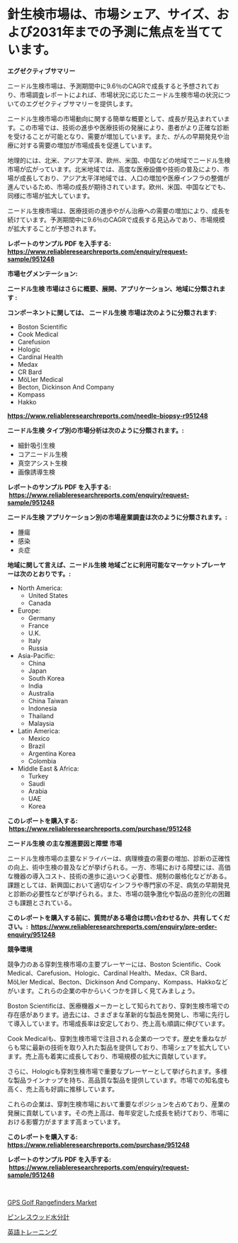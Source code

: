 <p><h1>針生検市場は、市場シェア、サイズ、および2031年までの予測に焦点を当てています。</h1></p><p><strong>エグゼクティブサマリー</strong></p>
<p><p>ニードル生検市場は、予測期間中に9.6％のCAGRで成長すると予想されており、市場調査レポートによれば、市場状況に応じたニードル生検市場の状況についてのエグゼクティブサマリーを提供します。</p><p>ニードル生検市場の市場動向に関する簡単な概要として、成長が見込まれています。この市場では、技術の進歩や医療技術の発展により、患者がより正確な診断を受けることが可能となり、需要が増加しています。また、がんの早期発見や治療に対する需要の増加が市場成長を促進しています。</p><p>地理的には、北米、アジア太平洋、欧州、米国、中国などの地域でニードル生検市場が広がっています。北米地域では、高度な医療設備や技術の普及により、市場が成長しており、アジア太平洋地域では、人口の増加や医療インフラの整備が進んでいるため、市場の成長が期待されています。欧州、米国、中国などでも、同様に市場が拡大しています。</p><p>ニードル生検市場は、医療技術の進歩やがん治療への需要の増加により、成長を続けています。予測期間中に9.6％のCAGRで成長する見込みであり、市場規模が拡大することが予想されます。</p></p>
<p><strong>レポートのサンプル PDF を入手する: <a href="https://www.reliableresearchreports.com/enquiry/request-sample/951248">https://www.reliableresearchreports.com/enquiry/request-sample/951248</a></strong></p>
<p><strong>市場セグメンテーション:</strong></p>
<p><strong> ニードル生検 市場はさらに概要、展開、アプリケーション、地域に分類されます :</strong></p>
<p><strong>コンポーネントに関しては、 ニードル生検 市場は次のように分類されます: &nbsp;</strong></p>
<p><ul><li>Boston Scientific</li><li>Cook Medical</li><li>Carefusion</li><li>Hologic</li><li>Cardinal Health</li><li>Medax</li><li>CR Bard</li><li>MöLler Medical</li><li>Becton, Dickinson And Company</li><li>Kompass</li><li>Hakko</li></ul></p>
<p><strong><a href="https://www.reliableresearchreports.com/needle-biopsy-r951248">https://www.reliableresearchreports.com/needle-biopsy-r951248</a></strong></p>
<p><strong> ニードル生検 タイプ別の市場分析は次のように分類されます。:</strong></p>
<p><ul><li>細針吸引生検</li><li>コアニードル生検</li><li>真空アシスト生検</li><li>画像誘導生検</li></ul></p>
<p><strong>レポートのサンプル PDF を入手する: &nbsp;<a href="https://www.reliableresearchreports.com/enquiry/request-sample/951248">https://www.reliableresearchreports.com/enquiry/request-sample/951248</a></strong></p>
<p><strong> ニードル生検 アプリケーション別の市場産業調査は次のように分類されます。:</strong></p>
<p><ul><li>腫瘍</li><li>感染</li><li>炎症</li></ul></p>
<p><strong>地域に関して言えば、ニードル生検 地域ごとに利用可能なマーケットプレーヤーは次のとおりです。:</strong></p>
<p><ul>
    <li>
        North America:
        <ul>
            <li>United States</li>
            <li>Canada</li>
        </ul>
    </li>
    <li>
        Europe:
        <ul>
            <li>Germany</li>
            <li>France</li>
            <li>U.K.</li>
            <li>Italy</li>
            <li>Russia</li>
        </ul>
    </li>
    <li>
        Asia-Pacific:
        <ul>
            <li>China</li>
            <li>Japan</li>
            <li>South Korea</li>
            <li>India</li>
            <li>Australia</li>
            <li>China Taiwan</li>
            <li>Indonesia</li>
            <li>Thailand</li>
            <li>Malaysia</li>
        </ul>
    </li>
    <li>
        Latin America:
        <ul>
            <li>Mexico</li>
            <li>Brazil</li>
            <li>Argentina Korea</li>
            <li>Colombia</li>
        </ul>
    </li>
    <li>
        Middle East & Africa:
        <ul>
            <li>Turkey</li>
            <li>Saudi</li>
            <li>Arabia</li>
            <li>UAE</li>
            <li>Korea</li>
        </ul>
    </li>
    </ul></p>
<p><strong>このレポートを購入する: &nbsp;<a href="https://www.reliableresearchreports.com/purchase/951248">https://www.reliableresearchreports.com/purchase/951248</a></strong></p>
<p><strong>ニードル生検 の主な推進要因と障壁 市場</strong></p>
<p><p>ニードル生検市場の主要なドライバーは、病理検査の需要の増加、診断の正確性の向上、術中生検の普及などが挙げられる。一方、市場における障壁には、高価な機器の導入コスト、技術の進歩に追いつく必要性、規制の厳格化などがある。課題としては、新興国において適切なインフラや専門家の不足、病気の早期発見と診断の必要性などが挙げられる。また、市場の競争激化や製品の差別化の困難さも課題とされている。</p></p>
<p><strong>このレポートを購入する前に、質問がある場合は問い合わせるか、共有してください。:&nbsp; <a href="https://www.reliableresearchreports.com/enquiry/pre-order-enquiry/951248">https://www.reliableresearchreports.com/enquiry/pre-order-enquiry/951248</a></strong></p>
<p><strong>競争環境</strong></p>
<p><p>競争力のある穿刺生検市場の主要プレーヤーには、Boston Scientific、Cook Medical、Carefusion、Hologic、Cardinal Health、Medax、CR Bard、MöLler Medical、Becton、Dickinson And Company、Kompass、Hakkoなどがいます。これらの企業の中からいくつかを詳しく見てみましょう。</p><p>Boston Scientificは、医療機器メーカーとして知られており、穿刺生検市場での存在感があります。過去には、さまざまな革新的な製品を開発し、市場に先行して導入しています。市場成長率は安定しており、売上高も順調に伸びています。</p><p>Cook Medicalも、穿刺生検市場で注目される企業の一つです。歴史を重ねながらも常に最新の技術を取り入れた製品を提供しており、市場シェアを拡大しています。売上高も着実に成長しており、市場規模の拡大に貢献しています。</p><p>さらに、Hologicも穿刺生検市場で重要なプレーヤーとして挙げられます。多様な製品ラインナップを持ち、高品質な製品を提供しています。市場での知名度も高く、売上高も好調に推移しています。</p><p>これらの企業は、穿刺生検市場において重要なポジションを占めており、産業の発展に貢献しています。その売上高は、毎年安定した成長を続けており、市場における影響力がますます高まっています。</p></p>
<p><strong>このレポートを購入する: &nbsp; <a href="https://www.reliableresearchreports.com/purchase/951248">https://www.reliableresearchreports.com/purchase/951248</a></strong></p>
<p><strong>レポートのサンプル PDF を入手する: &nbsp;<a href="https://www.reliableresearchreports.com/enquiry/request-sample/951248">https://www.reliableresearchreports.com/enquiry/request-sample/951248</a></strong><strong></strong></p>
<p>&nbsp;</p>
<p><p><a href="https://glittery-fuchsia-86a.notion.site/Analyzing-GPS-Golf-Rangefinders-Market-Global-Industry-Perspective-and-Forecast-2024-to-2031-c0b5672255404dddb2eecb2c15609971">GPS Golf Rangefinders Market</a></p><p><a href="https://medium.com/@jackieshlerin98056/%E3%83%94%E3%83%B3%E3%83%AC%E3%82%B9%E6%9C%A8%E6%9D%90%E6%B9%BF%E5%BA%A6%E8%A8%88%E5%B8%82%E5%A0%B4%E3%81%AE%E8%A6%8F%E6%A8%A1%E3%81%A8%E5%B8%82%E5%A0%B4%E5%8B%95%E5%90%91-%E5%AE%8C%E5%85%A8%E3%81%AA%E6%A5%AD%E7%95%8C%E6%A6%82%E8%A6%81-2024%E5%B9%B4%E3%81%8B%E3%82%892031%E5%B9%B4-26ca994ca73d">ピンレスウッド水分計</a></p><p><a href="https://medium.com/@elenorkiehn/%E8%8B%B1%E8%AA%9E%E8%A8%80%E8%AA%9E%E3%83%88%E3%83%AC%E3%83%BC%E3%83%8B%E3%83%B3%E3%82%B0%E5%B8%82%E5%A0%B4%E3%81%AE%E5%88%86%E6%9E%90-%E3%82%B0%E3%83%AD%E3%83%BC%E3%83%90%E3%83%AB%E7%94%A3%E6%A5%AD%E3%81%AE%E8%A6%96%E7%82%B9%E3%81%A8%E4%BA%88%E6%B8%AC-2024%E5%B9%B4%E3%81%8B%E3%82%892031%E5%B9%B4%E3%81%BE%E3%81%A7-63ac0cc79c1f">英語トレーニング</a></p></p>